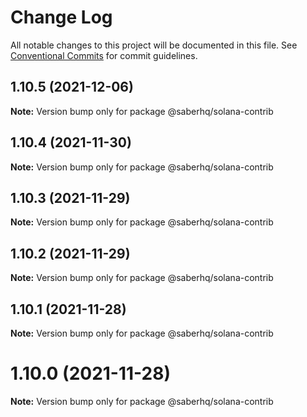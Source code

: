 # Change Log

All notable changes to this project will be documented in this file.
See [Conventional Commits](https://conventionalcommits.org) for commit guidelines.

## 1.10.5 (2021-12-06)

**Note:** Version bump only for package @saberhq/solana-contrib





## 1.10.4 (2021-11-30)

**Note:** Version bump only for package @saberhq/solana-contrib





## 1.10.3 (2021-11-29)

**Note:** Version bump only for package @saberhq/solana-contrib





## 1.10.2 (2021-11-29)

**Note:** Version bump only for package @saberhq/solana-contrib





## 1.10.1 (2021-11-28)

**Note:** Version bump only for package @saberhq/solana-contrib





# 1.10.0 (2021-11-28)

**Note:** Version bump only for package @saberhq/solana-contrib
